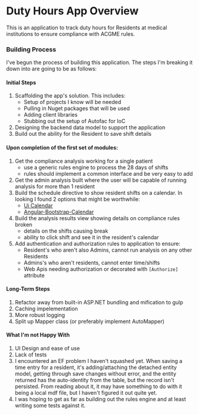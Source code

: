 # Duty Hours App Overview

This is an application to track duty hours for Residents at medical institutions to 
ensure compliance with ACGME rules.

### Building Process
I've begun the process of building this application. The steps I'm breaking it down
into are going to be as follows:

#### Initial Steps
1. Scaffolding the app's solution. This includes:
    - Setup of projects I know will be needed
    - Pulling in Nuget packages that will be used
    - Adding client libraries
    - Stubbing out the setup of Autofac for IoC
2. Designing the backend data model to support the application
3. Build out the ability for the Resident to save shift details

#### Upon completion of the first set of modules:     
1. Get the compliance analysis working for a single patient
    - use a generic rules engine to process the 28 days of shifts
    - rules should implement a common interface and be very easy to add
2. Get the admin analysis built where the user will be capable of running
    analysis for more than 1 resident
3. Build the schedule directive to show resident shifts on a calendar. In 
    looking I found 2 options that might be worthwhile: 
    - [Ui Calendar](http://angular-ui.github.io/ui-calendar/)
    - [Angular-Bootstrap-Calendar](https://github.com/mattlewis92/angular-bootstrap-calendar)
4. Build the analysis results view showing details on compliance rules broken
    - details on the shifts causing break
    - ability to click shift and see it in the resident's calendar
5. Add authentication and authorization rules to application to ensure:
    - Resident's who aren't also Admins, cannot run analysis on any other Residents
    - Admins's who aren't residents, cannot enter time/shifts
    - Web Apis needing authorization or decorated with `[Authorize]` attribute

#### Long-Term Steps
1. Refactor away from built-in ASP.NET bundling and mification to gulp
2. Caching impelementation
3. More robust logging
4. Split up Mapper class (or preferably implement AutoMapper)

#### What I'm not Happy With
1. UI Design and ease of use
2. Lack of tests
3. I encountered an EF problem I haven't squashed yet. When saving a time entry for 
    a resident, it's adding/attaching the detached entity model, getting through save 
    changes without error, and the entity returned has the auto-identity from the 
    table, but the record isn't persisted. From reading about it, it may have 
    something to do with it being a local mdf file, but I haven't figured it out
    quite yet.
4. I was hoping to get as far as building out the rules engine and at least writing
    some tests against it.